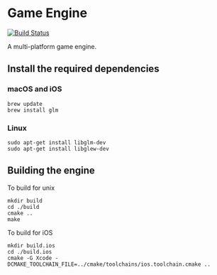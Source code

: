 # Game Engine

[![Build Status](https://travis-ci.org/jamesrogers93/game-engine.svg?branch=master)](https://travis-ci.org/jamesrogers93/game-engine)

A multi-platform game engine.

## Install the required dependencies

### macOS and iOS

~~~~
brew update
brew install glm
~~~~

### Linux

~~~~
sudo apt-get install libglm-dev  
sudo apt-get install libglew-dev
~~~~


## Building the engine

To build for unix
~~~~
mkdir build
cd ./build
cmake ..
make
~~~~

To build for iOS
~~~~
mkdir build.ios
cd ./build.ios
cmake -G Xcode -DCMAKE_TOOLCHAIN_FILE=../cmake/toolchains/ios.toolchain.cmake ..
~~~~
